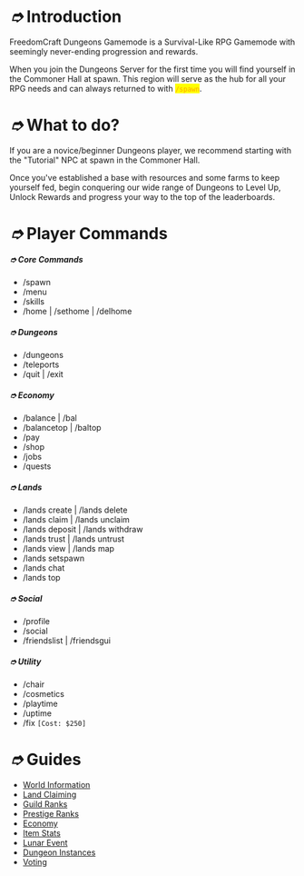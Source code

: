 # _➮_ Introduction

FreedomCraft Dungeons Gamemode is a Survival-Like RPG Gamemode with seemingly never-ending progression and rewards.&#x20;

When you join the Dungeons Server for the first time you will find yourself in the Commoner Hall at spawn. This region will serve as the hub for all your RPG needs and can always returned to with <mark style="color:orange;">`/spawn`</mark>.

# _➮_ What to do?

If you are a novice/beginner Dungeons player, we recommend starting with the "Tutorial" NPC at spawn in the Commoner Hall.

Once you've established a base with resources and some farms to keep yourself fed, begin conquering our wide range of Dungeons to Level Up, Unlock Rewards and progress your way to the top of the leaderboards.

# _➮_ Player Commands

##### ➮ Core Commands
- /spawn
- /menu
- /skills
- /home | /sethome | /delhome

##### ➮ Dungeons
- /dungeons
- /teleports
- /quit | /exit

##### ➮ Economy
- /balance | /bal
- /balancetop | /baltop
- /pay
- /shop
- /jobs
- /quests

##### ➮ Lands
- /lands create | /lands delete
- /lands claim | /lands unclaim
- /lands deposit | /lands withdraw
- /lands trust | /lands untrust
- /lands view | /lands map
- /lands setspawn
- /lands chat
- /lands top

##### ➮ Social
- /profile
- /social
- /friendslist | /friendsgui

##### ➮ Utility
- /chair 
- /cosmetics
- /playtime
- /uptime
- /fix   `[Cost: $250]`

# _➮_ Guides

* [World Information](Dungeons/Guides/World%20Information.md)
* [Land Claiming](Dungeons/Guides/Land%20Claiming.md)
* [Guild Ranks](Dungeons/Guides/Guild%20Ranks.md)
* [Prestige Ranks](Dungeons/Guides/Prestige%20Ranks.md)
* [Economy](Dungeons/Guides/Economy.md)
* [Item Stats](Dungeons/Guides/Item%20Stats.md)
* [Lunar Event](Dungeons/Guides/Lunar%20Event.md)
* [Dungeon Instances](Dungeons/Guides/Dungeon%20Instances.md)
* [Voting](Dungeons/Guides/Voting.md)
